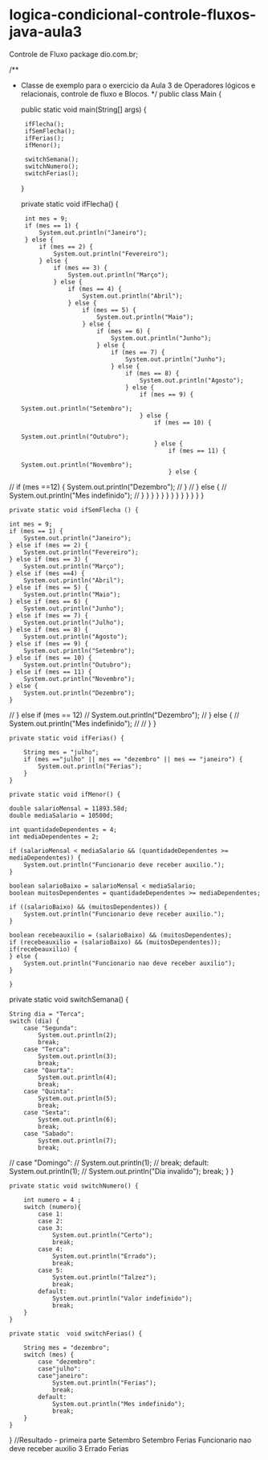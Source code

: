 # logica-condicional-controle-fluxos-java-aula3
Controle de Fluxo
package dio.com.br;

/**
 * Classe de exemplo para o exercicio  da Aula 3 de Operadores lógicos e relacionais, controle de fluxo e Blocos.
 */
public class Main {

    public static void main(String[] args) {

        ifFlecha();
        ifSemFlecha();
        ifFerias();
        ifMenor();

        switchSemana();
        switchNumero();
        switchFerias();
    }

    private static void ifFlecha() {

        int mes = 9;
        if (mes == 1) {
            System.out.println("Janeiro");
        } else {
            if (mes == 2) {
                System.out.println("Fevereiro");
            } else {
                if (mes == 3) {
                    System.out.println("Março");
                } else {
                    if (mes == 4) {
                        System.out.println("Abril");
                    } else {
                        if (mes == 5) {
                            System.out.println("Maio");
                        } else {
                            if (mes == 6) {
                                System.out.println("Junho");
                            } else {
                                if (mes == 7) {
                                    System.out.println("Junho");
                                } else {
                                    if (mes == 8) {
                                        System.out.println("Agosto");
                                    } else {
                                        if (mes == 9) {
                                            System.out.println("Setembro");
                                        } else {
                                            if (mes == 10) {
                                                System.out.println("Outubro");
                                            } else {
                                                if (mes == 11) {
                                                    System.out.println("Novembro");
                                                } else {
//                                                    if (mes ==12) {
                                                    System.out.println("Dezembro");
//                                                    }
//                                                   } else {
//                                                        System.out.println("Mes indefinido");
//                                                }
                                            }
                                        }
                                    }
                                }
                            }
                        }
                    }
                }
            }
        }
    }
}

    private static void ifSemFlecha () {

    int mes = 9;
    if (mes == 1) {
        System.out.println("Janeiro");
    } else if (mes == 2) {
        System.out.println("Fevereiro");
    } else if (mes == 3) {
        System.out.println("Março");
    } else if (mes ==4) {
        System.out.println("Abril");
    } else if (mes == 5) {
        System.out.println("Maio");
    } else if (mes == 6) {
        System.out.println("Junho");
    } else if (mes == 7) {
        System.out.println("Julho");
    } else if (mes == 8) {
        System.out.println("Agosto");
    } else if (mes == 9) {
        System.out.println("Setembro");
    } else if (mes == 10) {
        System.out.println("Outubro");
    } else if (mes == 11) {
        System.out.println("Novembro");
    } else {
        System.out.println("Dezembro");
    }
//    } else if (mes == 12)
//        System.out.println("Dezembro");
//    } else {
//        System.out.println("Mes indefinido");
//
//    }
}

    private static void ifFerias() {

        String mes = "julho";
        if (mes =="julho" || mes == "dezembro" || mes == "janeiro") {
            System.out.println("Ferias");
        }
    }

    private static void ifMenor() {

    double salarioMensal = 11893.58d;
    double mediaSalario = 10500d;

    int quantidadeDependentes = 4;
    int mediaDependentes = 2;

    if (salarioMensal < mediaSalario && (quantidadeDependentes >= mediaDependentes)) {
        System.out.println("Funcionario deve receber auxilio.");
    }

    boolean salarioBaixo = salarioMensal < mediaSalario;
    boolean muitosDependentes = quantidadeDependentes >= mediaDependentes;

    if ((salarioBaixo) && (muitosDependentes)) {
        System.out.println("Funcionario deve receber auxilio.");
    }

    boolean recebeauxilio = (salarioBaixo) && (muitosDependentes);
    if (recebeauxilio = (salarioBaixo) && (muitosDependentes));
    if(recebeauxilio) {
    } else {
        System.out.println("Funcionario nao deve receber auxilio");
    }

    }

private  static  void  switchSemana() {

    String dia = "Terca";
    switch (dia) {
        case "Segunda":
            System.out.println(2);
            break;
        case "Terca":
            System.out.println(3);
            break;
        case "Qaurta":
            System.out.println(4);
            break;
        case "Quinta":
            System.out.println(5);
            break;
        case "Sexta":
            System.out.println(6);
            break;
        case "Sabado":
            System.out.println(7);
            break;
//        case "Domingo":
//            System.out.println(1);
//            break;
        default:
            System.out.println(1);
//            System.out.println("Dia invalido");
            break;
    }
    }

    private static void switchNumero() {

        int numero = 4 ;
        switch (numero){
            case 1:
            case 2:
            case 3:
                System.out.println("Certo");
                break;
            case 4:
                System.out.println("Errado");
                break;
            case 5:
                System.out.println("Talzez");
                break;
            default:
                System.out.println("Valor indefinido");
                break;
        }
    }

    private static  void switchFerias() {

        String mes = "dezembro";
        switch (mes) {
            case "dezembro":
            case"julho":
            case"janeiro":
                System.out.println("Ferias");
                break;
            default:
                System.out.println("Mes indefinido");
                break;
        }
    }
}
           //Resultado - primeira parte
           Setembro
           Setembro
           Ferias
           Funcionario nao deve receber auxilio
           3
           Errado
           Ferias
